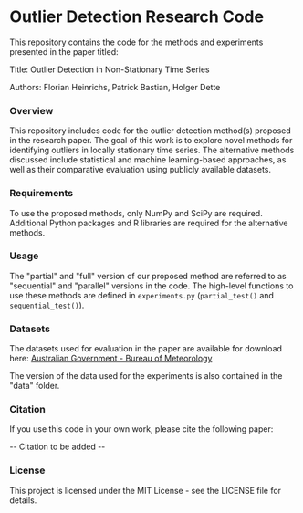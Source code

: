 # Outlier Detection Research Code

This repository contains the code for the methods and experiments presented in the paper titled:

Title: Outlier Detection in Non-Stationary Time Series

Authors: Florian Heinrichs, Patrick Bastian, Holger Dette

### Overview

This repository includes code for the outlier detection method(s) proposed in the research paper. The goal of this work is to explore novel methods for identifying outliers in locally stationary time series. The alternative methods discussed include statistical and machine learning-based approaches, as well as their comparative evaluation using publicly available datasets.

### Requirements

To use the proposed methods, only NumPy and SciPy are required. Additional Python packages and R libraries are required for the alternative methods.

### Usage

The "partial" and "full" version of our proposed method are referred to as "sequential" and "parallel" versions in the code. The high-level functions to use these methods are defined in `experiments.py` (`partial_test()` and `sequential_test()`).   

### Datasets

The datasets used for evaluation in the paper are available for download here: [Australian Government - Bureau of Meteorology](http://www.bom.gov.au/climate/data/)

The version of the data used for the experiments is also contained in the "data" folder.

### Citation

If you use this code in your own work, please cite the following paper:

-- Citation to be added --

### License

This project is licensed under the MIT License - see the LICENSE file for details.